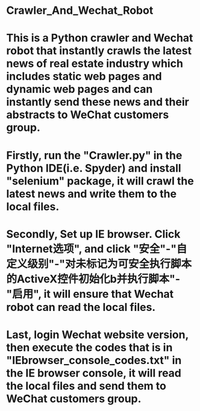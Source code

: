 # Crawler_And_Wechat_Robot
# This is a Python crawler and Wechat robot that instantly crawls the latest news of real estate industry which includes static web pages and dynamic web pages and can instantly send these news and their abstracts to WeChat customers group.
# Firstly, run the "Crawler.py" in the Python IDE(i.e. Spyder) and install "selenium" package, it will crawl the latest news and write them to the local files.
# Secondly, Set up IE browser. Click "Internet选项", and click "安全"-"自定义级别"-"对未标记为可安全执行脚本的ActiveX控件初始化b并执行脚本"-"启用", it will ensure that Wechat robot can read the local files.
# Last, login Wechat website version, then execute the codes that is in "IEbrowser_console_codes.txt" in the IE browser console, it will read the local files and send them to WeChat customers group.
